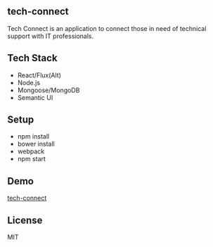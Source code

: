 ## tech-connect

Tech Connect is an application to connect those in need of technical support with IT professionals.

## Tech Stack

* React/Flux(Alt)
* Node.js
* Mongoose/MongoDB
* Semantic UI

## Setup

* npm install
* bower install
* webpack
* npm start


## Demo

[tech-connect](https://tech-connect.herokuapp.com/#/)

## License

MIT
